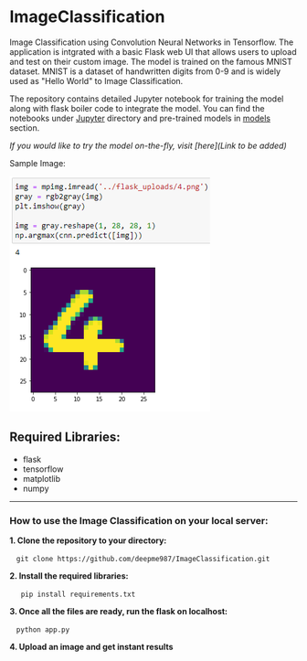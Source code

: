 # ImageClassification
Image Classification using Convolution Neural Networks in Tensorflow. The application is intgrated with a basic Flask web UI that allows users to upload and test on their custom image. The model is trained on the famous MNIST dataset. MNIST is a dataset of handwritten digits from 0-9 and is widely used as "Hello World" to Image Classification.

The repository contains detailed Jupyter notebook for training the model along with flask boiler code to integrate the model.
You can find the notebooks under [Jupyter](https://github.com/deepme987/ImageClassification/tree/master/Jupyter) directory and pre-trained models in [models](https://github.com/deepme987/ImageClassification/tree/master/Models) section.

*If you would like to try the model on-the-fly, visit [here](Link to be added)*

Sample Image:

![Sample](Images/Result.png "Sample")


## Required Libraries:
- flask
- tensorflow
- matplotlib
- numpy

---
### How to use the Image Classification on your local server:

**1. Clone the repository to your directory:**

&nbsp;&nbsp; `git clone https://github.com/deepme987/ImageClassification.git`
 
**2. Install the required libraries:**
  
&nbsp;&nbsp;&nbsp;&nbsp; `pip install requirements.txt`
    
**3. Once all the files are ready, run the flask on localhost:**

&nbsp;&nbsp; `python app.py`

**4. Upload an image and get instant results**
